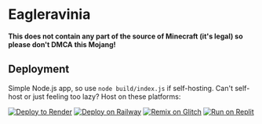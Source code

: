 # Eagleravinia
**This does not contain any part of the source of Minecraft (it's legal) so please don't DMCA this Mojang!**
## Deployment
Simple Node.js app, so use ``node build/index.js`` if self-hosting. Can't self-host or just feeling too lazy? Host on these platforms:

[![Deploy to Render](https://render.com/images/deploy-to-render-button.svg)](https://render.com/deploy?repo=https://github.com/lukasexists/eagleravinia/)
[![Deploy on Railway](https://railway.app/button.svg)](https://railway.app/new/template?template=https%3A%2F%2Fgithub.com%2Flukasexists%2Feagleravinia)
[![Remix on Glitch](https://raw.githubusercontent.com/BinBashBanana/deploy-buttons/master/buttons/remade/glitch.svg)](https://glitch.com/edit/#!/import/github/lukasexists/eagleravinia)
[![Run on Replit](https://raw.githubusercontent.com/BinBashBanana/deploy-buttons/master/buttons/remade/replit.svg)](https://replit.com/github/lukasexists/eagleravinia)
